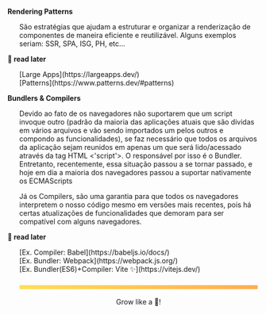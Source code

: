 
<b>Rendering Patterns</b>
<ul>São estratégias que ajudam a estruturar e organizar a renderização de componentes de maneira eficiente e reutilizável. Alguns exemplos seriam: SSR, SPA, ISG, PH, etc...</ul>

<b>👀 read later </b><br>
<ul>
    [Large Apps](https://largeapps.dev/) <br>
    [Patterns](https://www.patterns.dev/#patterns) <br>
</ul>

<b> Bundlers & Compilers </b>
<ul>Devido ao fato de os navegadores não suportarem que um script invoque outro (padrão da maioria das aplicações atuais que são dividas em vários arquivos e vão sendo importados um pelos outros e compondo as funcionalidades), se faz necessário que todos os arquivos da aplicação sejam reunidos em apenas um que será lido/acessado através da tag HTML <'script'>. O responsável por isso é o Bundler. Entretanto, recentemente, essa situação passou a se tornar passado, e hoje em dia a maioria dos navegadores passou a suportar nativamente os ECMAScripts </ul>
<ul>Já os Compilers, são uma garantia para que todos os navegadores interpretem o nosso código mesmo em versões mais recentes, pois há certas atualizações de funcionalidades que demoram para ser compatível com alguns navegadores.</ul>

<b>👀 read later </b><br>
<ul>
    [Ex. Compiler: Babel](https://babeljs.io/docs/) <br>
    [Ex. Bundler: Webpack](https://webpack.js.org/) <br>
    [Ex. Bundler(ES6)+Compiler: Vite ✨](https://vitejs.dev/) <br>

<br>
<img src="./../.github/assets/gradient-bar.svg" width="100%" height="8px"/>
<p align="center">Grow like a 🌳!</p>
